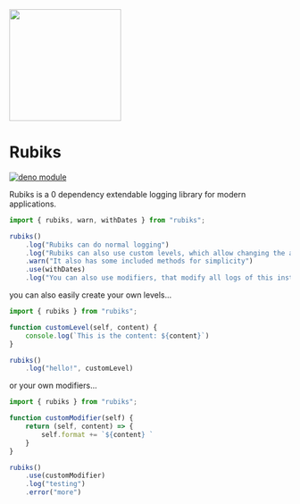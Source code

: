 <img src="https://i.imgur.com/XfMdpeC.png" width="200" height="200" />

# Rubiks

[![deno module](https://shield.deno.dev/x/rubiks)](https://deno.land/x/rubiks)

Rubiks is a 0 dependency extendable logging library for modern applications.

```js
import { rubiks, warn, withDates } from "rubiks";

rubiks()
    .log("Rubiks can do normal logging")
    .log("Rubiks can also use custom levels, which allow changing the action", warn)
    .warn("It also has some included methods for simplicity")
    .use(withDates)
    .log("You can also use modifiers, that modify all logs of this instance");
```

you can also easily create your own levels...

```js
import { rubiks } from "rubiks";

function customLevel(self, content) {
    console.log(`This is the content: ${content}`)
}

rubiks()
    .log("hello!", customLevel)
```

or your own modifiers...

```js
import { rubiks } from "rubiks";

function customModifier(self) { 
    return (self, content) => {
        self.format += `${content} `
    }
}

rubiks()
    .use(customModifier)
    .log("testing")
    .error("more")
```


